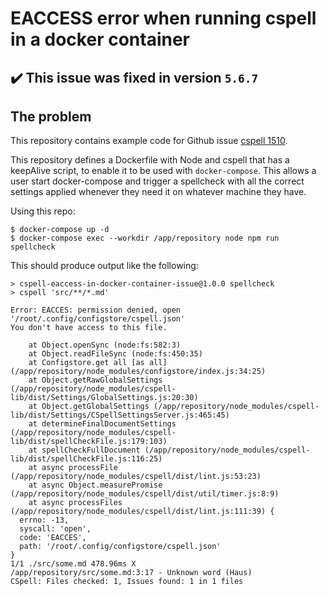 # EACCESS error when running cspell in a docker container

## ✔️ This issue was fixed in version `5.6.7`

## The problem

This repository contains example code for Github issue [cspell 1510](https://github.com/streetsidesoftware/cspell/issues/1510).

This repository defines a Dockerfile with Node and cspell that has a keepAlive script, to enable it to be used with `docker-compose`. This allows a user start docker-compose and trigger a spellcheck with all the correct settings applied whenever they need it on whatever machine they have.

Using this repo:

```
$ docker-compose up -d
$ docker-compose exec --workdir /app/repository node npm run spellcheck
```

This should produce output like the following:

```
> cspell-eaccess-in-docker-container-issue@1.0.0 spellcheck
> cspell 'src/**/*.md'

Error: EACCES: permission denied, open '/root/.config/configstore/cspell.json'
You don't have access to this file.

    at Object.openSync (node:fs:582:3)
    at Object.readFileSync (node:fs:450:35)
    at Configstore.get all [as all] (/app/repository/node_modules/configstore/index.js:34:25)
    at Object.getRawGlobalSettings (/app/repository/node_modules/cspell-lib/dist/Settings/GlobalSettings.js:20:30)
    at Object.getGlobalSettings (/app/repository/node_modules/cspell-lib/dist/Settings/CSpellSettingsServer.js:465:45)
    at determineFinalDocumentSettings (/app/repository/node_modules/cspell-lib/dist/spellCheckFile.js:179:103)
    at spellCheckFullDocument (/app/repository/node_modules/cspell-lib/dist/spellCheckFile.js:116:25)
    at async processFile (/app/repository/node_modules/cspell/dist/lint.js:53:23)
    at async Object.measurePromise (/app/repository/node_modules/cspell/dist/util/timer.js:8:9)
    at async processFiles (/app/repository/node_modules/cspell/dist/lint.js:111:39) {
  errno: -13,
  syscall: 'open',
  code: 'EACCES',
  path: '/root/.config/configstore/cspell.json'
}
1/1 ./src/some.md 478.96ms X
/app/repository/src/some.md:3:17 - Unknown word (Haus)
CSpell: Files checked: 1, Issues found: 1 in 1 files
```
